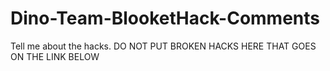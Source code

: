 # Dino-Team-BlooketHack-Comments
Tell me about the hacks. DO NOT PUT BROKEN HACKS HERE THAT GOES ON THE LINK BELOW
